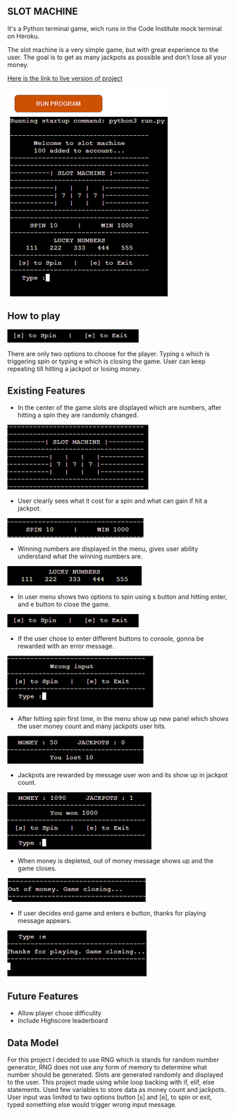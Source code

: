## SLOT MACHINE

It's a Python terminal game, wich runs in the Code Institute mock terminal on Heroku. 

The slot machine is a very simple game, but with great experience to the user. The goal is to get as many jackpots as possible and don't lose all your money.

[Here is the link to live version of project](https://slot-machine.herokuapp.com/)

![website](media/readme/fullscreen.png)

## How to play

![menu](media/readme/menu.png)

There are only two options to choose for the player. Typing s which is triggering spin or typing e which is closing the game. 
User can keep repeating till hitting a jackpot or losing money.

## Existing Features

* In the center of the game slots are displayed  which are numbers, after hitting a spin they are randomly changed.

![logo](media/readme/logo.png)

* User clearly sees what it cost for a spin and what can gain if hit a jackpot.

![cost](media/readme/cost.png)

* Winning numbers are displayed in the menu, gives user ability understand what the winning numbers are.

![numbers](media/readme/numbers.png)

* In user menu shows two options to spin using s button and hitting enter, and e button to close the game.

![menu](media/readme/menu.png)

* If the user chose to enter different buttons to console, gonna be rewarded with an error message.

![wrong](media/readme/wrong.png)

* After hitting spin first time, in the menu show up new panel which shows the user money count and many jackpots user hits.

![money](media/readme/money.png)

* Jackpots are rewarded by message user won and its show up in jackpot count.

![jackpot](media/readme/jackpot.png)

* When money is depleted, out of money message shows up and the game closes.

![outofmoney](media/readme/outofmoney.png)

* If user decides end game and enters e button, thanks for playing message appears.

![quit](media/readme/quit.png)

## Future Features

* Allow player chose difficulity
* Include Highscore leaderboard

## Data Model

For this project I decided to use RNG which is stands for random number generator, RNG does not use any form of memory to determine what number should be generated. Slots are generated randomly and displayed to the user. This  project made using while loop backing with if, elif, else statements.
Used few variables to store data as money count and jackpots. User input was limited to two options button [s] and [e], to spin or exit, typed something else would trigger wrong input message.

